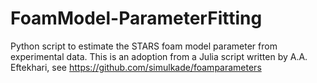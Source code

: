 # FoamModel-ParameterFitting
Python script to estimate the STARS foam model parameter from experimental data. This is an adoption from a Julia script written by A.A. Eftekhari, see https://github.com/simulkade/foamparameters
